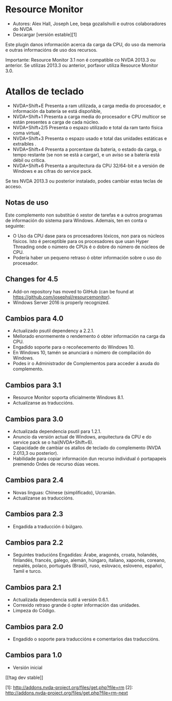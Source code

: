 # Resource Monitor #

* Autores: Alex Hall, Joseph Lee, beqa gozalishvili e outros colaboradores
  do NVDA
* Descargar [versión estable][1]

Este plugin danos información acerca da carga da CPU, do uso da memoria e
outras informacións de uso dos recursos.

Importante: Resource Monitor 3.1 non é compatible co NVDA 2013.3 ou
anterior. Se utilizas 2013.3 ou anterior, porfavor utiliza Resource Monitor
3.0.

# Atallos de teclado #

* NVDA+Shift+E Presenta a ram utilizada, a carga media do procesador, e
  información da batería se está dispoñible,
* NVDA+Shift+1 Presenta a carga media do procesador e CPU multicor se están
  presentes a carga de cada núcleo.
* NVDA+Shift+2/5 Presenta o espazo utilizado e total da ram tanto física
  coma virtual,
* NVDA+Shift+3 Presenta o espazo usado e total das unidades estáticas e
  extraíbles .
* NVDA+Shift+4 Presenta a porcentaxe da batería, o estado da carga, o tempo
  restante (se non se está a cargar), e un aviso se a batería está débil ou
  crítica.
* NVDA+Shift+6 Presenta a arquitectura da CPU 32/64-bit e a versión de
  Windows e as cifras do service pack.

Se tes NVDA 2013.3 ou posterior instalado, podes cambiar estas teclas de
acceso.

## Notas de uso ##

Este complemento non substitúe ó xestor de tarefas e a outros programas de
información do sistema para Windows. Ademais, ten en conta o seguinte:

* O Uso da CPU dase para os procesadores lóxicos, non para os núcleos
  físicos. Isto é perceptible para os procesadores que usan Hyper Threading
  onde o número de CPUs é o dobre do número de núcleos de CPU.
* Podería haber un pequeno retraso ó obter información sobre o uso do
  procesador.

## Changes for 4.5 ##

* Add-on repository has moved to GitHub (can be found at
  https://github.com/josephsl/resourcemonitor).
* Windows Server 2016 is properly recognized.

## Cambios para 4.0 ##

* Actualizado psutil dependency a 2.2.1.
* Mellorado enormemente o rendemento ó obter información na carga da CPU.
* Engadido soporte para o recoñecemento do Windows 10.
* En Windows 10, tamén se anunciará o número de compilación do Windows.
* Podes ir o Administrador de Complementos para acceder á axuda do
  complemento.

## Cambios para 3.1 ##

* Resource Monitor soporta oficialmente Windows 8.1.
* Actualízanse as traduccións.

## Cambios para 3.0 ##

* Actualizada dependencia psutil para 1.2.1.
* Anuncio da versión actual de Windows, arquitectura da CPU e do service
  pack se o hai(NVDA+Shift+6).
* Capacidade de cambiar os atallos de teclado do complemento (NVDA 2.013,3
  ou posterior).
* Habilidade para copiar información dun recurso individual ó portapapeis
  premendo Ordes de recurso dúas veces.

## Cambios para 2.4 ##

* Novas linguas: Chinese (simplificado), Ucranián.
* Actualízanse as traduccións.

## Cambios para 2.3 ##

* Engadida a traducción ó búlgaro.

## Cambios para 2.2 ##

* Seguintes traducións Engadidas: Árabe, aragonés, croata, holandés,
  finlandés, francés, galego, alemán, húngaro, italiano, xaponés, coreano,
  nepalés, polaco, portugués (Brasil), ruso, eslovaco, esloveno, español,
  Tamil e turco.

## Cambios para 2.1 ##

* Actualizada dependencia sutil á versión 0.6.1.
* Correxido retraso grande ó opter información das unidades.
* Limpeza do Código.

## Cambios para 2.0 ##

* Engadido o soporte para traduccións e comentarios das traduccións.

## Cambios para 1.0 ##

* Versión inicial

[[!tag dev stable]]

[1]: http://addons.nvda-project.org/files/get.php?file=rm [2]:
http://addons.nvda-project.org/files/get.php?file=rm-next
